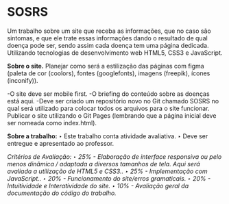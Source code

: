 # SOSRS
Um trabalho sobre um site que receba as informações, que no caso são sintomas, e que ele trate essas informações dando o resultado de qual doença pode ser, sendo assim cada doença tem uma página dedicada. Utilizando tecnologias de desenvolvimento web HTML5, CSS3 e JavaScript.

<b>Sobre o site.</b>
Planejar como será a estilização das páginas com figma (paleta de cor
(coolors), fontes (googlefonts), imagens (freepik), ícones (inconify)).

-O site deve ser mobile first.
-O briefing do conteúdo sobre as doenças está aqui.
-Deve ser criado um repositório novo no Git chamado SOSRS no qual será
utilizado para colocar todos os arquivos para o site funcionar.
Publicar o site utilizando o Git Pages (lembrando que a página inicial deve
ser nomeada como index.html).

<b>Sobre a trabalho:</b>
‣ Este trabalho conta atividade avaliativa.
‣ Deve ser entregue e apresentado ao professor.

*Critérios de Avaliação:*
*‣ 25% - Elaboração de interface responsiva ou pelo menos dinâmica /
adaptada a diversos tamanhos de tela. Aqui será avaliada a utilização de
HTML5 e CSS3..
‣ 25% - Implementação com JavaScript..
‣ 20% - Funcionamento do site/erros gramaticais.
‣ 20% - Intuitividade e Interatividade do site.
‣ 10% - Avaliação geral da documentação do código do trabalho.*
